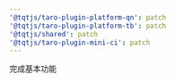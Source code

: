 ```yaml
---
'@tqtjs/taro-plugin-platform-qn': patch
'@tqtjs/taro-plugin-platform-tb': patch
'@tqtjs/shared': patch
'@tqtjs/taro-plugin-mini-ci': patch
---
```


完成基本功能
